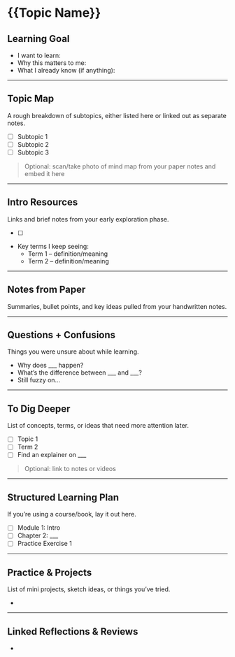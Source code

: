# {{Topic Name}}

## Learning Goal
- I want to learn: 
- Why this matters to me:
- What I already know (if anything):

---

## Topic Map
A rough breakdown of subtopics, either listed here or linked out as separate notes.

- [ ] Subtopic 1
- [ ] Subtopic 2
- [ ] Subtopic 3
> Optional: scan/take photo of mind map from your paper notes and embed it here

---

## Intro Resources
Links and brief notes from your early exploration phase.

- [ ] 
- Key terms I keep seeing:
    - Term 1 – definition/meaning
    - Term 2 – definition/meaning

---

## Notes from Paper
Summaries, bullet points, and key ideas pulled from your handwritten notes.

> 

---

## Questions + Confusions
Things you were unsure about while learning.

- Why does ___ happen?
- What’s the difference between ___ and ___?
- Still fuzzy on...

---

## To Dig Deeper
List of concepts, terms, or ideas that need more attention later.

- [ ] Topic 1
- [ ] Term 2
- [ ] Find an explainer on ___
> Optional: link to notes or videos

---

## Structured Learning Plan
If you’re using a course/book, lay it out here.

- [ ] Module 1: Intro
- [ ] Chapter 2: ___
- [ ] Practice Exercise 1

---

## Practice & Projects
List of mini projects, sketch ideas, or things you’ve tried.

- 

---

## Linked Reflections & Reviews
- 
